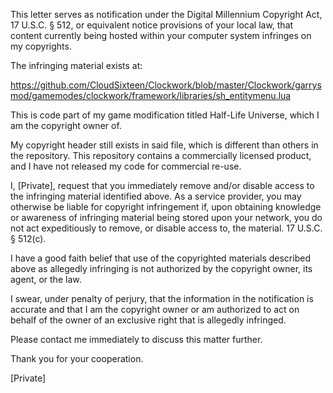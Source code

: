 This letter serves as notification under the Digital Millennium
Copyright Act, 17 U.S.C. § 512, or equivalent notice provisions of
your local law, that content currently being hosted within your
computer system infringes on my copyrights.

The infringing material exists at:

https://github.com/CloudSixteen/Clockwork/blob/master/Clockwork/garrysmod/gamemodes/clockwork/framework/libraries/sh_entitymenu.lua

This is code part of my game modification titled Half-Life Universe,
which I am the copyright owner of.

My copyright header still exists in said file, which is different than
others in the repository. This repository contains a commercially
licensed product, and I have not released my code for commercial
re-use.

I, [Private], request that you immediately remove and/or disable
access to the infringing material identified above. As a service
provider, you may otherwise be liable for copyright infringement if,
upon obtaining knowledge or awareness of infringing material being
stored upon your network, you do not act expeditiously to remove, or
disable access to, the material. 17 U.S.C. § 512(c).

I have a good faith belief that use of the copyrighted materials
described above as allegedly infringing is not authorized by the
copyright owner, its agent, or the law.

I swear, under penalty of perjury, that the information in the
notification is accurate and that I am the copyright owner or am
authorized to act on behalf of the owner of an exclusive right that is
allegedly infringed.

Please contact me immediately to discuss this matter further.

Thank you for your cooperation.

[Private]
